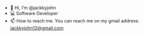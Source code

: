 - 👋 Hi, I’m @jackkyjohn
- 💻 Software Developer
- 📫 How to reach me. You can reach me on my gmail address: jackkyjohn12@gmail.com

<!---
jackkyjohn/jackkyjohn is a ✨ special ✨ repository because its `README.md` (this file) appears on your GitHub profile.
You can click the Preview link to take a look at your changes.
--->
